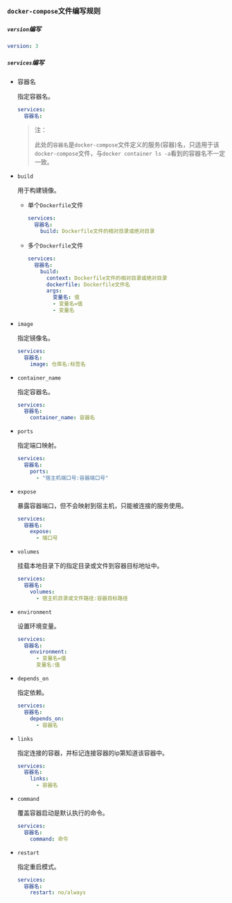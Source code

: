 ### `docker-compose`文件编写规则

##### `version`编写

```yaml
version: 3
```

##### `services`编写

* 容器名

    指定容器名。
    
    ```yaml
    services:
      容器名:
    ```
    
    > 注：
    >
    > 此处的`容器名`是`docker-compose`文件定义的服务(容器)名，只适用于该`docker-compose`文件，与`docker container ls -a`看到的容器名不一定一致。

* `build`

    用于构建镜像。
    
    * 单个`Dockerfile`文件
    
        ```yaml
        services:
          容器名:
            build: Dockerfile文件的相对目录或绝对目录
        ```
        
    * 多个`Dockerfile`文件
    
        ```yaml
        services:
          容器名:
            build:
              context: Dockerfile文件的相对目录或绝对目录
              dockerfile: Dockerfile文件名
              args:
                变量名: 值
                - 变量名=值
                - 变量名
        ```

* `image`

    指定镜像名。
    
    ```yaml
    services:
      容器名:
        image: 仓库名:标签名
    ```
    
* `container_name`

    指定容器名。
    
    ```yaml
    services:
      容器名:
        container_name: 容器名
    ```
    
* `ports`

    指定端口映射。
    
    ```yaml
    services:
      容器名:
        ports:
          - "宿主机端口号:容器端口号"
    ```
    
* `expose`

    暴露容器端口，但不会映射到宿主机，只能被连接的服务使用。
    
    ```yaml
    services:
      容器名:
        expose:
          - 端口号
    ```
    
* `volumes`

    挂载本地目录下的指定目录或文件到容器目标地址中。
    
    ```yaml
    services:
      容器名:
        volumes:
          - 宿主机目录或文件路径:容器目标路径
    ```
    
* `environment`

    设置环境变量。
    
    ```yaml
    services:
      容器名:
        environment:
          - 变量名=值
          变量名:值
    ```
    
* `depends_on`

    指定依赖。
    
    ```yaml
    services:
      容器名:
        depends_on:
          - 容器名
    ```
    
* `links`

    指定连接的容器，并标记连接容器的ip第知道该容器中。
    
    ```yaml
    services:
      容器名:
        links:
          - 容器名
    ```
    
* `command`

    覆盖容器启动是默认执行的命令。
    
    ```yaml
    services:
      容器名:
        command: 命令
    ```
    
* `restart`

    指定重启模式。
    
    ```yaml
    services:
      容器名:
        restart: no/always
    ```